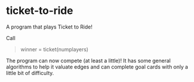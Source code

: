 # ticket-to-ride
A program that plays Ticket to Ride!

Call
> winner = ticket(numplayers)

The program can now compete (at least a little)! It has some general algorithms to help it valuate edges and can complete goal cards with only a little bit of difficulty.